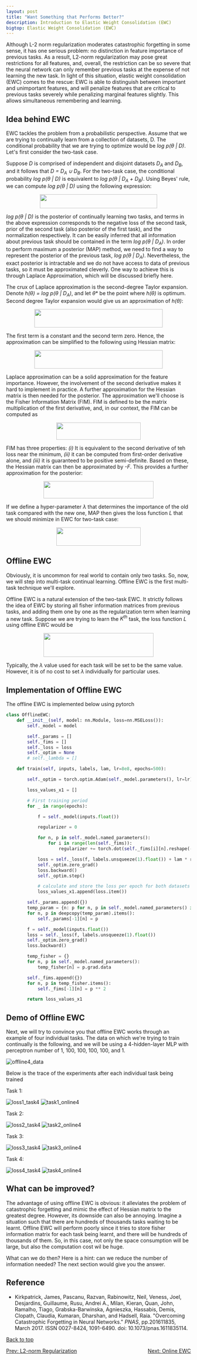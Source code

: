 ```yaml
---
layout: post
title: "Want Something that Performs Better?"
description: Introduction to Elastic Weight Consolidation (EWC)
bigtop: Elastic Weight Consolidation (EWC)
---
```



Although L-2 norm regularization moderates catastrophic forgetting in some sense, it has one serious problem: no distinction in feature importance of previous tasks. As a result, L2-norm regularization may pose great restrictions for all features, and, overall, the restriction can be so severe that the neural network can only remember previous tasks at the expense of not learning the new task. In light of this situation, elastic weight consolidation (EWC) comes to the rescue: EWC is able to distinguish between important and unimportant features, and will
penalize features that are critical to previous tasks severely while penalizing marginal features slightly. This allows simultaneous remembering and learning.



Idea behind EWC
-------

EWC tackles the problem from a probabilistic perspective. Assume that we are trying to continually learn from a collection of datasets, D. The
conditional probability that we are trying to optimize would be *<span>log p(&theta; | D)</span>*. Let's first consider the two-task case.

Suppose *<span>D</span>* is comprised of independent and disjoint datasets *<span>D<sub>A</sub></span>* and
*<span>D<sub>B</sub></span>*, and it follows that *<span>D = D<sub>A</sub> ∪ D<sub>B</sub></span>*. For the
two-task case, the conditional probability *<span>log p(&theta; | D)</span>* is equivalent to *<span>log p(&theta; | D<sub>A</sub> + D<sub>B</sub>)</span>*.
Using Beyes' rule, we can compute *<span>log p(&theta; | D)</span>* using the following expression:

<p align="center">
  <img width="320" height="38" src="https://github.com/zxllxz2/tempweb/blob/main/docs/assets/images/Bayes_rule_eq2.jpg?raw=true">
</p>

*<span>log p(&theta; | D)</span>* is the posterior of continually learning two tasks, and terms in the above expression
corresponds to the negative loss of the second task, prior of the second task (also posterior of the first task),
and the normalization respectively. It can be easily inferred that all information about previous task should be contained
in the term *<span>log p(&theta; | D<sub>A</sub>)</span>*. In order to perform maximum a posterior (MAP) method, we need to find
a way to represent the posterior of the previous task, *<span>log p(&theta; | D<sub>A</sub>)</span>*. Nevertheless, the exact posterior is intractable and
we do not have access to data of previous tasks, so it must be approximated cleverly. One way to achieve this is through Laplace
Approximation, which will be discussed briefly here.

The crux of Laplace approximation is the second-degree Taylor expansion. Denote *<span> h(&theta;) = log p(&theta; | D<sub>A</sub>)</span>*, and let *<span>&theta;*</span>* be the point where *<span>h(&theta;)</span>*
is optimum. Second degree Taylor expansion would give us an approximation of *<span>h(&theta;)</span>*:

<p align="center">
  <img width="350" height="50" src="https://github.com/zxllxz2/tempweb/blob/main/docs/assets/images/Taylor_expansion_eq3.jpg?raw=true">
</p>


The first term is a constant and the second term zero. Hence, the approximation can be simplified
to the following using Hessian matrix:

<p align="center">
  <img width="350" height="50" src="https://github.com/zxllxz2/tempweb/blob/main/docs/assets/images/Hessian_approximation_eq4.jpg?raw=true">
</p>

Laplace approximation can be a solid approximation for the feature importance. However, the involvement
of the second derivative makes it hard to implement in practice. A further approximation for the Hessian
matrix is then needed for the posterior. The approximation we'll choose is the Fisher Information Matrix (FIM).
FIM is defined to be the matrix multiplication of the first derivative, and, in our context, the FIM can be computed as

<p align="center">
  <img width="230" height="47" src="https://github.com/zxllxz2/tempweb/blob/main/docs/assets/images/FIM_eq5.jpg?raw=true">
</p>

FIM has three properties: *<span>(i)</span>* It is equivalent to the second derivative of teh loss near the
minimum, *<span>(ii)</span>* it can be computed from first-order derivative alone, and *<span>(iii)</span>* it
is guaranteed to be positive semi-definite. Based on these, the Hessian matrix can then be approximated by *<span>-F</span>*.
This provides a further approximation for the posterior:

<p align="center">
  <img width="300" height="47" src="https://github.com/zxllxz2/tempweb/blob/main/docs/assets/images/FIM_approximation_eq6.jpg?raw=true">
</p>

If we define a hyper-parameter *<span>&lambda;</span>* that determines the importance of the old task compared with the new one,
MAP then gives the loss function *<span>L</span>* that we should minimize in EWC for two-task case:

<p align="center">
  <img width="230" height="50" src="https://github.com/zxllxz2/tempweb/blob/main/docs/assets/images/EWC_loss_eq7.jpg?raw=true">
</p>


Offline EWC
-------

Obviously, it is uncommon for real world to contain only two tasks. So, now, we will step into multi-task continual learning.
Offline EWC is the first multi-task technique we'll explore.

Offline EWC is a natural extension of the two-task EWC. It strictly follows the idea of EWC by storing all fisher information matrices from previous tasks,
and adding them one by one as the regularization term when learning a new task. Suppose we are trying to learn the *<span>K<sup>th</sup></span>* task, the
loss function *<span>L</span>* using offline EWC would be

<p align="center">
  <img width="300" height="65" src="https://github.com/zxllxz2/tempweb/blob/main/docs/assets/images/loss_offline_EWC_eq8.jpg?raw=true">
</p>

Typically, the *<span>&lambda;</span>* value used for each task will be set to be the same value. However, it is of no cost to set *<span>&lambda;</span>*
individually for particular uses.


Implementation of Offline EWC
-------

The offline EWC is implemented below using pytorch

~~~python
class OfflineEWC:
    def __init__(self, model: nn.Module, loss=nn.MSELoss()):
        self._model = model

        self._params = []
        self._fims = []
        self._loss = loss
        self._optim = None
        # self._lambda = []

    def train(self, inputs, labels, lam, lr=8e8, epochs=500):

        self._optim = torch.optim.Adam(self._model.parameters(), lr=lr)

        loss_values_x1 = []

        # First training period
        for _ in range(epochs):

            f = self._model(inputs.float())

            regularizer = 0

            for n, p in self._model.named_parameters():
                for i in range(len(self._fims)):
                    regularizer += torch.dot(self._fims[i][n].reshape(-1), ((p - self._params[i][n]) ** 2).reshape(-1))

            loss = self._loss(f, labels.unsqueeze(1).float()) + lam * regularizer
            self._optim.zero_grad()
            loss.backward()
            self._optim.step()

            # calculate and store the loss per epoch for both datasets
            loss_values_x1.append(loss.item())

        self._params.append({})
        temp_param = {n: p for n, p in self._model.named_parameters() if p.requires_grad}
        for n, p in deepcopy(temp_param).items():
            self._params[-1][n] = p

        f = self._model(inputs.float())
        loss = self._loss(f, labels.unsqueeze(1).float())
        self._optim.zero_grad()
        loss.backward()

        temp_fisher = {}
        for n, p in self._model.named_parameters():
            temp_fisher[n] = p.grad.data

        self._fims.append({})
        for n, p in temp_fisher.items():
            self._fims[-1][n] = p ** 2

        return loss_values_x1
~~~

Demo of Offline EWC
------

Next, we will try to convince you that offline EWC works through an example of four individual tasks. The data on which we're trying to train
continually is the following, and we will be using a 4-hidden-layer MLP with perceptron number of 1, 100, 100, 100, 100, and 1.

![offline4_data](https://github.com/zxllxz2/tempweb/blob/main/docs/assets/images/data_online4.png?raw=true)

Below is the trace of the experiments after each individual task being trained

Task 1:

![loss1_task4](https://github.com/zxllxz2/tempweb/blob/main/docs/assets/images/loss1_offline4.png?raw=true)
![task1_online4](https://github.com/zxllxz2/tempweb/blob/main/docs/assets/images/task1_offline4.png?raw=true)

Task 2:

![loss2_task4](https://github.com/zxllxz2/tempweb/blob/main/docs/assets/images/loss2_offline4.png?raw=true)
![task2_online4](https://github.com/zxllxz2/tempweb/blob/main/docs/assets/images/task2_offline4.png?raw=true)

Task 3:

![loss3_task4](https://github.com/zxllxz2/tempweb/blob/main/docs/assets/images/loss3_offline4.png?raw=true)
![task3_online4](https://github.com/zxllxz2/tempweb/blob/main/docs/assets/images/task3_offline4.png?raw=true)

Task 4:

![loss4_task4](https://github.com/zxllxz2/tempweb/blob/main/docs/assets/images/loss4_offline4.png?raw=true)
![task4_online4](https://github.com/zxllxz2/tempweb/blob/main/docs/assets/images/task4_offline4.png?raw=true)


What can be improved?
-----------

The advantage of using offline EWC is obvious: it alleviates the problem of catastrophic forgetting and mimic the effect
of Hessian matrix to the greatest degree. However, its downside can also be annoying. Imagine a situation such that there are hundreds of thousands tasks waiting to be learnt. Offline EWC will perform poorly since it tries to store fisher information matrix for each task being learnt, and there will be hundreds of thousands of them. So, in this case, not only the space consumption will be large, but also the computation cost wil be huge.

What can we do then? Here is a hint: can we reduce the number of information needed? The next section would give you the answer.

Reference
------
- Kirkpatrick, James, Pascanu, Razvan, Rabinowitz, Neil, Veness, Joel, Desjardins, Guillaume, Rusu, Andrei A., Milan, Kieran, Quan, John, Ramalho, Tiago, Grabska-Barwinska, Agnieszka, Hassabis, Demis, Clopath, Claudia, Kumaran, Dharshan, and Hadsell, Raia. "Overcoming Catastrophic Forgetting in Neural Networks." *PNAS*, pp.201611835, March 2017. ISSN 0027-8424, 1091-6490. doi: 10.1073/pnas.1611835114.



<a href="#top">Back to top</a>


<p style="text-align:center; display: flex; justify-content: space-between">
  <a href="../2_project">Prev: L2-norm Regularization</a>
  <a href="../4_project">Next: Online EWC</a>
</p>
